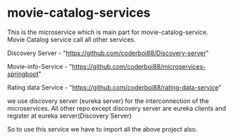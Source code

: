 # movie-catalog-services

This is the microservice which is main part for movie-catalog-service.
Movie Catalog service call all other services.

Discovery Server - "https://github.com/coderboi88/Discovery-server"

Movie-info-Service - "https://github.com/coderboi88/microservices-springboot"

Rating data Service - "https://github.com/coderboi88/rating-data-service"

we use discovery server (eureka server) for the interconnection of the microservices.
All other repo except discovery server are eureka clients and register at eureka server(Discovery Server)

So to use this service we have to import all the above project also.

